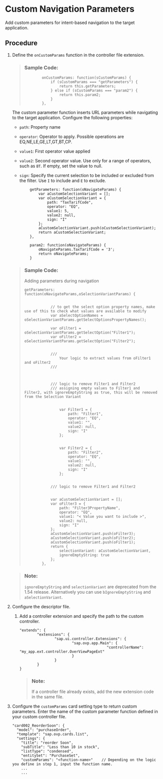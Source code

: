 <!-- loio40051b67edaf457cad37d552c37b497d -->

# Custom Navigation Parameters

Add custom parameters for intent-based navigation to the target application.



## Procedure

1.  Define the `onCustomParams` function in the controller file extension.

    > ### Sample Code:  
    > ```
    >         onCustomParams: function(sCustomParams) {
    >             if (sCustomParams === "getParameters") {
    >                 return this.getParameters;
    >             } else if (sCustomParams === "param2") {
    >                 return this.param2;
    >             }
    >         },
    > ```

    The custom parameter function inserts URL parameters while navigating to the target application. Configure the following properties:

    -   `path`: Property name

    -   `operator`: Operator to apply. Possible operations are EQ,NE,LE,GE,LT,GT,BT,CP.

    -   `value1`: First operator value applied

    -   `value2`: Second operator value. Use only for a range of operators, such as `BT`. If empty, set the value to null.

    -   `sign`: Specify the current selection to be included or excluded from the filter. Use `I` to include and `E` to exclude.


    ```
            getParameters: function(oNavigateParams) {
                var aCustomSelectionVariant = [];
                var oCustomSelectionVariant = {
                    path: "TaxTarifCode",
                    operator: "EQ",
                    value1: 5,
                    value2: null,
                    sign: "I"
                };
                aCustomSelectionVariant.push(oCustomSelectionVariant);
                return aCustomSelectionVariant;
            },
    
            param2: function(oNavigateParams) {
                oNavigateParams.TaxTarifCode = '3';
                return oNavigateParams;
            }
    ```

    > ### Sample Code:  
    > Adding parameters during navigation
    > 
    > ```
    > getParameters: function(oNavigateParams,oSelectionVariantParams) {
    >  
    >  
    >             // to get the select option property names, make use of this to check what values are available to modify
    >             var aSelectOptionNames = oSelectionVariantParams.getSelectOptionsPropertyNames();
    >  
    >             var oFilter1 = oSelectionVariantParams.getSelectOption("Filter1");
    >             var oFilter2 = oSelectionVariantParams.getSelectOption("Filter2");
    >  
    >  
    >             ///
    >                 Your logic to extract values from oFilter1 and oFilter2
    >             ///
    >  
    >  
    >  
    >             /// logic to remove Filter1 and Filter2
    >             /// assigning empty values to Filter1 and Filter2, with ignoreEmptyString as true, this will be removed from the Selection Variant
    >  
    >  
    >                 var Filter1 = {
    >                     path: "Filter1",
    >                     operator: "EQ",
    >                     value1: "",
    >                     value2: null,
    >                     sign: "I"
    >                 };
    >  
    >  
    >                 var Filter2 = {
    >                     path: "Filter2",
    >                     operator: "EQ",
    >                     value1: "",
    >                     value2: null,
    >                     sign: "I"
    >                 };
    >  
    >  
    >             /// logic to remove Filter1 and Filter2
    >  
    >  
    >             var aCustomSelectionVariant = [];
    >             var oFilter3 = {
    >                 path: "Filter3PropertyName",
    >                 operator: "EQ",
    >                 value1: "< Value you want to include >",
    >                 value2: null,
    >                 sign: "I"
    >             };
    >             aCustomSelectionVariant.push(oFilter3);
    >             aCustomSelectionVariant.push(oFilter2);
    >             aCustomSelectionVariant.push(oFilter1);
    >             return {
    >                 selectionVariant: aCustomSelectionVariant,
    >                 ignoreEmptyString: true
    >             };
    >         },
    > ```

    > ### Note:  
    > `ignoreEmptyString` and `selectionVariant` are deprecated from the 1.54 release. Alternatively you can use `bIgnoreEmptyString` and `aSelectionVariant`.

2.  Configure the descriptor file.

    1.  Add a controller extension and specify the path to the custom controller.

        ```
        "extends": {
                "extensions": {
                        "sap.ui.controller.Extensions": {
                                "sap.ovp.app.Main": {
                                                "controllerName": "my_app.ext.controller.OverViewPageExt"
                                }
                        }
                }
        }
        
        ```

        > ### Note:  
        > If a controller file already exists, add the new extension code in the same file.


3.  Configure the `customParams` card setting type to return custom parameters. Enter the name of the custom parameter function defined in your custom controller file.

    ```
    "card002_ReorderSoon": {
      "model": "purchaseOrder",
      "template": "sap.ovp.cards.list",
      "settings": {
        "title": "reorder Soon",
        "subTitle": "Less than 10 in stock",
        "listType": "condensed",
        "entitySet": "PurchaseSet",
        "customParams": "<function-name>"    // Depending on the logic you define in step 1, input the function name.
        ...
        ...
    ```


